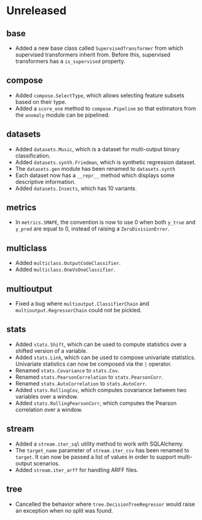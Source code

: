 # Unreleased

## base

- Added a new base class called `SupervisedTransformer` from which supervised transformers inherit from. Before this, supervised transformers has a `is_supervised` property.

## compose

- Added `compose.SelectType`, which allows selecting feature subsets based on their type.
- Added a `score_one` method to `compose.Pipeline` so that estimators from the `anomaly` module can be pipelined.

## datasets

- Added `datasets.Music`, which is a dataset for multi-output binary classification.
- Added `datasets.synth.Friedman`, which is synthetic regression dataset.
- The `datasets.gen` module has been renamed to `datasets.synth`
- Each dataset now has a `__repr__` method which displays some descriptive information.
- Added `datasets.Insects`, which has 10 variants.

## metrics

- In `metrics.SMAPE`, the convention is now to use 0 when both `y_true` and `y_pred` are equal to 0, instead of raising a `ZeroDivisionError`.

## multiclass

- Added `multiclass.OutputCodeClassifier`.
- Added `multiclass.OneVsOneClassifier`.

## multioutput

- Fixed a bug where `multioutput.ClassifierChain` and `multioutput.RegressorChain` could not be pickled.

## stats

- Added `stats.Shift`, which can be used to compute statistics over a shifted version of a variable.
- Added `stats.Link`, which can be used to compose univariate statistics. Univariate statistics can now be composed via the `|` operator.
- Renamed `stats.Covariance` to `stats.Cov`.
- Renamed `stats.PearsonCorrelation` to `stats.PearsonCorr`.
- Renamed `stats.AutoCorrelation` to `stats.AutoCorr`.
- Added `stats.RollingCov`, which computes covariance between two variables over a window.
- Added `stats.RollingPearsonCorr`, which computes the Pearson correlation over a window.

## stream

- Added a `stream.iter_sql` utility method to work with SQLAlchemy.
- The `target_name` parameter of `stream.iter_csv` has been renamed to `target`. It can now be passed a list of values in order to support multi-output scenarios.
- Added `stream.iter_arff` for handling ARFF files.

## tree

- Cancelled the behavior where `tree.DecisionTreeRegressor` would raise an exception when no split was found.
